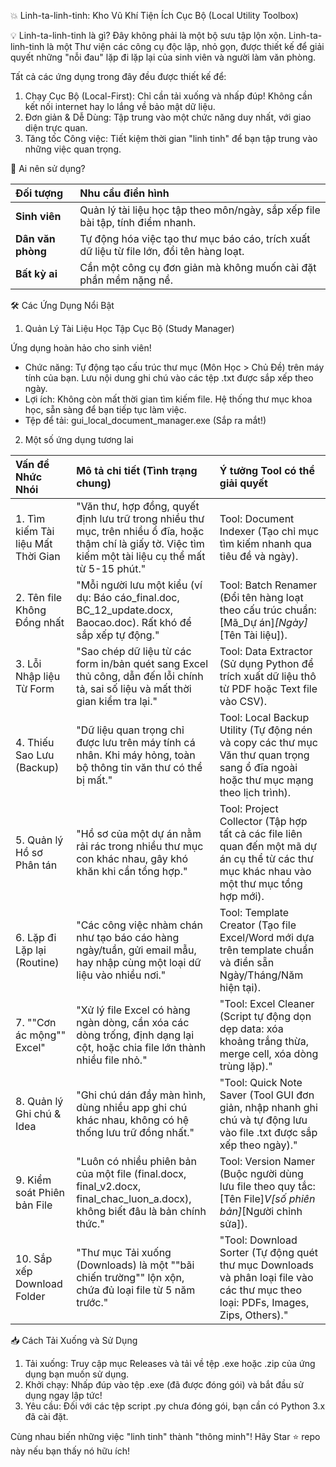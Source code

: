 💥 Linh-ta-linh-tinh: Kho Vũ Khí Tiện Ích Cục Bộ (Local Utility Toolbox)

💡 Linh-ta-linh-tinh là gì?
Đây không phải là một bộ sưu tập lộn xộn. Linh-ta-linh-tinh là một Thư viện các công cụ độc lập, nhỏ gọn, được thiết kế để giải quyết những "nỗi đau" lặp đi lặp lại của sinh viên và người làm văn phòng.

Tất cả các ứng dụng trong đây đều được thiết kế để:

1. Chạy Cục Bộ (Local-First): Chỉ cần tải xuống và nhấp đúp! Không cần kết nối internet hay lo lắng về bảo mật dữ liệu.
2. Đơn giản & Dễ Dùng: Tập trung vào một chức năng duy nhất, với giao diện trực quan.
3. Tăng tốc Công việc: Tiết kiệm thời gian "linh tinh" để bạn tập trung vào những việc quan trọng.

🎯 Ai nên sử dụng?

| Đối tượng | Nhu cầu điển hình |
| :--- | :--- | 
| **Sinh viên** | Quản lý tài liệu học tập theo môn/ngày, sắp xếp file bài tập, tính điểm nhanh. |
| **Dân văn phòng** | Tự động hóa việc tạo thư mục báo cáo, trích xuất dữ liệu từ file lớn, đổi tên hàng loạt. |
| **Bất kỳ ai** | Cần một công cụ đơn giản mà không muốn cài đặt phần mềm nặng nề. |

🛠️ Các Ứng Dụng Nổi Bật

1. Quản Lý Tài Liệu Học Tập Cục Bộ (Study Manager)

Ứng dụng hoàn hảo cho sinh viên!

* Chức năng: Tự động tạo cấu trúc thư mục (Môn Học > Chủ Đề) trên máy tính của bạn. Lưu nội dung ghi chú vào các tệp .txt được sắp xếp theo ngày.
* Lợi ích: Không còn mất thời gian tìm kiếm file. Hệ thống thư mục khoa học, sẵn sàng để bạn tiếp tục làm việc.
* Tệp để tải: gui_local_document_manager.exe (Sắp ra mắt!)

2. Một số ứng dụng tương lai

| Vấn đề Nhức Nhói | Mô tả chi tiết (Tình trạng chung) | Ý tưởng Tool có thể giải quyết |
| :--- | :--- | :--- |
|1. Tìm kiếm Tài liệu Mất Thời Gian|"Văn thư, hợp đồng, quyết định lưu trữ trong nhiều thư mục, trên nhiều ổ đĩa, hoặc thậm chí là giấy tờ. Việc tìm kiếm một tài liệu cụ thể mất từ 5-15 phút."|Tool: Document Indexer (Tạo chỉ mục tìm kiếm nhanh qua tiêu đề và ngày).|
|2. Tên file Không Đồng nhất|"Mỗi người lưu một kiểu (ví dụ: Báo cáo_final.doc, BC_12_update.docx, Baocao.doc). Rất khó để sắp xếp tự động."|Tool: Batch Renamer (Đổi tên hàng loạt theo cấu trúc chuẩn: [Mã_Dự án]_[Ngày]_[Tên Tài liệu]).|
|3. Lỗi Nhập liệu Từ Form|"Sao chép dữ liệu từ các form in/bản quét sang Excel thủ công, dẫn đến lỗi chính tả, sai số liệu và mất thời gian kiểm tra lại."|Tool: Data Extractor (Sử dụng Python để trích xuất dữ liệu thô từ PDF hoặc Text file vào CSV).|
|4. Thiếu Sao Lưu (Backup)|"Dữ liệu quan trọng chỉ được lưu trên máy tính cá nhân. Khi máy hỏng, toàn bộ thông tin văn thư có thể bị mất."|Tool: Local Backup Utility (Tự động nén và copy các thư mục Văn thư quan trọng sang ổ đĩa ngoài hoặc thư mục mạng theo lịch trình).|
|5. Quản lý Hồ sơ Phân tán|"Hồ sơ của một dự án nằm rải rác trong nhiều thư mục con khác nhau, gây khó khăn khi cần tổng hợp."|Tool: Project Collector (Tập hợp tất cả các file liên quan đến một mã dự án cụ thể từ các thư mục khác nhau vào một thư mục tổng hợp mới).|
|6. Lặp đi Lặp lại (Routine)|"Các công việc nhàm chán như tạo báo cáo hàng ngày/tuần, gửi email mẫu, hay nhập cùng một loại dữ liệu vào nhiều nơi."|Tool: Template Creator (Tạo file Excel/Word mới dựa trên template chuẩn và điền sẵn Ngày/Tháng/Năm hiện tại).|
|7. ""Cơn ác mộng"" Excel"|"Xử lý file Excel có hàng ngàn dòng, cần xóa các dòng trống, định dạng lại cột, hoặc chia file lớn thành nhiều file nhỏ."|"Tool: Excel Cleaner (Script tự động dọn dẹp data: xóa khoảng trắng thừa, merge cell, xóa dòng trùng lặp)."|
|8. Quản lý Ghi chú & Idea|"Ghi chú dán đầy màn hình, dùng nhiều app ghi chú khác nhau, không có hệ thống lưu trữ đồng nhất."|"Tool: Quick Note Saver (Tool GUI đơn giản, nhập nhanh ghi chú và tự động lưu vào file .txt được sắp xếp theo ngày)."|
|9. Kiểm soát Phiên bản File|"Luôn có nhiều phiên bản của một file (final.docx, final_v2.docx, final_chac_luon_a.docx), không biết đâu là bản chính thức."|Tool: Version Namer (Buộc người dùng lưu file theo quy tắc: [Tên File]_V[số phiên bản]_[Người chỉnh sửa]).|
|10. Sắp xếp Download Folder|"Thư mục Tải xuống (Downloads) là một ""bãi chiến trường"" lộn xộn, chứa đủ loại file từ 5 năm trước."|"Tool: Download Sorter (Tự động quét thư mục Downloads và phân loại file vào các thư mục theo loại: PDFs, Images, Zips, Others)."|

📥 Cách Tải Xuống và Sử Dụng

1. Tải xuống: Truy cập mục Releases và tải về tệp .exe hoặc .zip của ứng dụng bạn muốn sử dụng.
2. Khởi chạy: Nhấp đúp vào tệp .exe (đã được đóng gói) và bắt đầu sử dụng ngay lập tức!
3. Yêu cầu: Đối với các tệp script .py chưa đóng gói, bạn cần có Python 3.x đã cài đặt.

Cùng nhau biến những việc "linh tinh" thành "thông minh"! Hãy Star ⭐ repo này nếu bạn thấy nó hữu ích!
